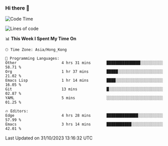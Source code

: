 ### Hi there 👋

<!--
**nicehiro/nicehiro** is a ✨ _special_ ✨ repository because its `README.md` (this file) appears on your GitHub profile.

Here are some ideas to get you started:

- 🔭 I’m currently working on ...
- 🌱 I’m currently learning ...
- 👯 I’m looking to collaborate on ...
- 🤔 I’m looking for help with ...
- 💬 Ask me about ...
- 📫 How to reach me: ...
- 😄 Pronouns: ...
- ⚡ Fun fact: ...
-->

<!--START_SECTION:waka-->
![Code Time](http://img.shields.io/badge/Code%20Time-11%20hrs-blue)

![Lines of code](https://img.shields.io/badge/From%20Hello%20World%20I%27ve%20Written-2.6%20million%20lines%20of%20code-blue)

📊 **This Week I Spent My Time On** 

```text
🕑︎ Time Zone: Asia/Hong_Kong

💬 Programming Languages: 
Other                    4 hrs 31 mins       ███████████████░░░░░░░░░░   58.71 % 
Org                      1 hr 37 mins        █████░░░░░░░░░░░░░░░░░░░░   21.02 % 
Emacs Lisp               1 hr 14 mins        ████░░░░░░░░░░░░░░░░░░░░░   16.05 % 
Git                      13 mins             █░░░░░░░░░░░░░░░░░░░░░░░░   02.87 % 
YAML                     5 mins              ░░░░░░░░░░░░░░░░░░░░░░░░░   01.25 % 

🔥 Editors: 
Edge                     4 hrs 28 mins       ██████████████░░░░░░░░░░░   57.99 % 
Emacs                    3 hrs 14 mins       ███████████░░░░░░░░░░░░░░   42.01 % 
```


 Last Updated on 31/10/2023 13:16:32 UTC
<!--END_SECTION:waka-->
